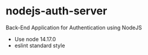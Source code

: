 # nodejs-auth-server
Back-End Application for Authentication using NodeJS

- Use node 14.17.0
- eslint standard style
